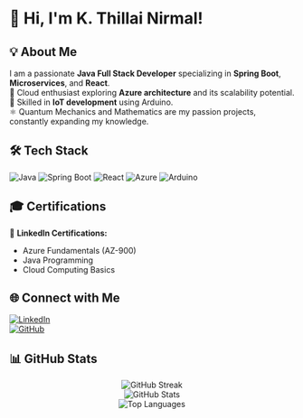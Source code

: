 # 👋 Hi, I'm K. Thillai Nirmal!

## 💡 About Me
I am a passionate **Java Full Stack Developer** specializing in **Spring Boot**, **Microservices**, and **React**.  
🏅 Cloud enthusiast exploring **Azure architecture** and its scalability potential.  
🔧 Skilled in **IoT development** using Arduino.  
⚛️ Quantum Mechanics and Mathematics are my passion projects, constantly expanding my knowledge.

## 🛠️ Tech Stack
![Java](https://img.shields.io/badge/Java-%23ED8B00.svg?style=for-the-badge&logo=java&logoColor=white)
![Spring Boot](https://img.shields.io/badge/Spring_Boot-%236DB33F.svg?style=for-the-badge&logo=spring&logoColor=white)
![React](https://img.shields.io/badge/React-%2361DAFB.svg?style=for-the-badge&logo=react&logoColor=black)
![Azure](https://img.shields.io/badge/Azure-%230072C6.svg?style=for-the-badge&logo=microsoftazure&logoColor=white)
![Arduino](https://img.shields.io/badge/Arduino-%2300979C.svg?style=for-the-badge&logo=arduino&logoColor=white)

## 🎓 Certifications
📜 **LinkedIn Certifications:**
- Azure Fundamentals (AZ-900)
- Java Programming
- Cloud Computing Basics

## 🌐 Connect with Me
[![LinkedIn](https://img.shields.io/badge/LinkedIn-Connect-blue?style=for-the-badge&logo=linkedin)](https://www.linkedin.com/in/k-thillai-nirmal)  
[![GitHub](https://img.shields.io/badge/GitHub-Profile-black?style=for-the-badge&logo=github)](https://github.com/thillainirmal-tech)

## 📊 GitHub Stats
<div align="center">
  <img src="https://github-readme-streak-stats.herokuapp.com/?user=thillainirmal-tech&theme=radical" alt="GitHub Streak" />
  <br>
  <img src="https://github-readme-stats.vercel.app/api?username=thillainirmal-tech&show_icons=true&theme=radical" alt="GitHub Stats" />
  <br>
  <img src="https://github-readme-stats.vercel.app/api/top-langs/?username=thillainirmal-tech&layout=compact&theme=radical" alt="Top Languages" />
</div>


